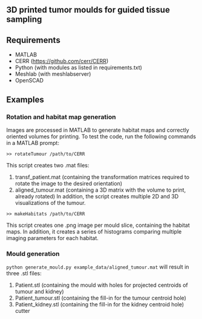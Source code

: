 ## 3D printed tumor moulds for guided tissue sampling
## Requirements
* MATLAB
* CERR (https://github.com/cerr/CERR)
* Python (with modules as listed in requirements.txt)
* Meshlab (with meshlabserver)
* OpenSCAD

## Examples

### Rotation and habitat map generation
Images are processed in MATLAB to generate habitat maps and correctly oriented volumes for printing. To test the code, run the following commands in a MATLAB prompt:
```
>> rotateTumour /path/to/CERR
```
This script creates two .mat files: 
1. transf_patient.mat (containing the transformation matrices required to rotate the image to the desired orientation)
2. aligned_tumour.mat (containing a 3D matrix with the volume to print, already rotated)
In addition, the script creates multiple 2D and 3D visualizations of the tumour.

```
>> makeHabitats /path/to/CERR
```
This script creates one .png image per mould slice, containing the habitat maps. In addition, it creates a series of histograms comparing multiple imaging parameters for each habitat.

### Mould generation
`python generate_mould.py example_data/aligned_tumour.mat`
will result in three .stl files:
1. Patient.stl (containing the mould with holes for projected centroids of tumour and kidney)
2. Patient_tumour.stl (containing the fill-in for the tumour centroid hole)
3. Patient_kidney.stl (containing the fill-in for the kidney centroid hole) cutter
